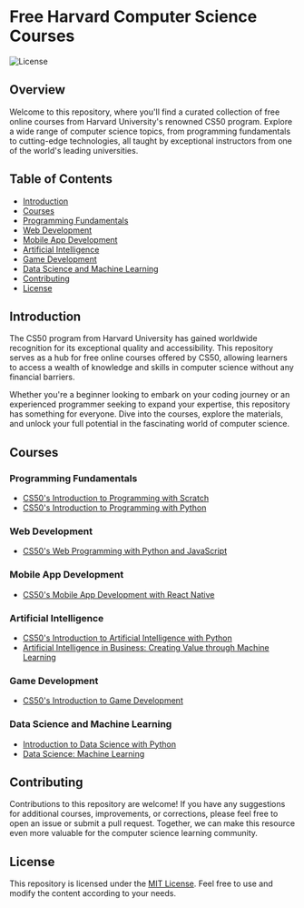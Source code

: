# Free Harvard Computer Science Courses

![License](https://img.shields.io/badge/license-MIT-blue.svg)

## Overview

Welcome to this repository, where you'll find a curated collection of free online courses from Harvard University's renowned CS50 program. Explore a wide range of computer science topics, from programming fundamentals to cutting-edge technologies, all taught by exceptional instructors from one of the world's leading universities.

## Table of Contents

- [Introduction](#introduction)
- [Courses](#courses)
 - [Programming Fundamentals](#programming-fundamentals)
 - [Web Development](#web-development)
 - [Mobile App Development](#mobile-app-development)
 - [Artificial Intelligence](#artificial-intelligence)
 - [Game Development](#game-development)
 - [Data Science and Machine Learning](#data-science-and-machine-learning)
- [Contributing](#contributing)
- [License](#license)

## Introduction

The CS50 program from Harvard University has gained worldwide recognition for its exceptional quality and accessibility. This repository serves as a hub for free online courses offered by CS50, allowing learners to access a wealth of knowledge and skills in computer science without any financial barriers.

Whether you're a beginner looking to embark on your coding journey or an experienced programmer seeking to expand your expertise, this repository has something for everyone. Dive into the courses, explore the materials, and unlock your full potential in the fascinating world of computer science.

## Courses

### Programming Fundamentals

- [CS50's Introduction to Programming with Scratch](https://pll.harvard.edu/course/cs50s-introduction-programming-scratch)
- [CS50's Introduction to Programming with Python](https://www.edx.org/learn/python/harvard-university-cs50-s-introduction-to-programming-with-python)

### Web Development

- [CS50's Web Programming with Python and JavaScript](https://pll.harvard.edu/course/cs50s-web-programming-python-and-javascript/2023-05)

### Mobile App Development

- [CS50's Mobile App Development with React Native](https://www.edx.org/learn/react-native/harvard-university-cs50-s-mobile-app-development-with-react-native)

### Artificial Intelligence

- [CS50's Introduction to Artificial Intelligence with Python](https://www.edx.org/learn/artificial-intelligence/harvard-university-cs50-s-introduction-to-artificial-intelligence-with-python)
- [Artificial Intelligence in Business: Creating Value through Machine Learning](https://pll.harvard.edu/course/artificial-intelligence-business-creating-value-machine-learning)

### Game Development

- [CS50's Introduction to Game Development](https://www.edx.org/learn/game-development/harvard-university-cs50-s-introduction-to-game-development)

### Data Science and Machine Learning

- [Introduction to Data Science with Python](https://pll.harvard.edu/course/introduction-data-science-python?delta=0)
- [Data Science: Machine Learning](https://pll.harvard.edu/course/data-science-machine-learnin)

## Contributing

Contributions to this repository are welcome! If you have any suggestions for additional courses, improvements, or corrections, please feel free to open an issue or submit a pull request. Together, we can make this resource even more valuable for the computer science learning community.

## License

This repository is licensed under the [MIT License](LICENSE). Feel free to use and modify the content according to your needs.